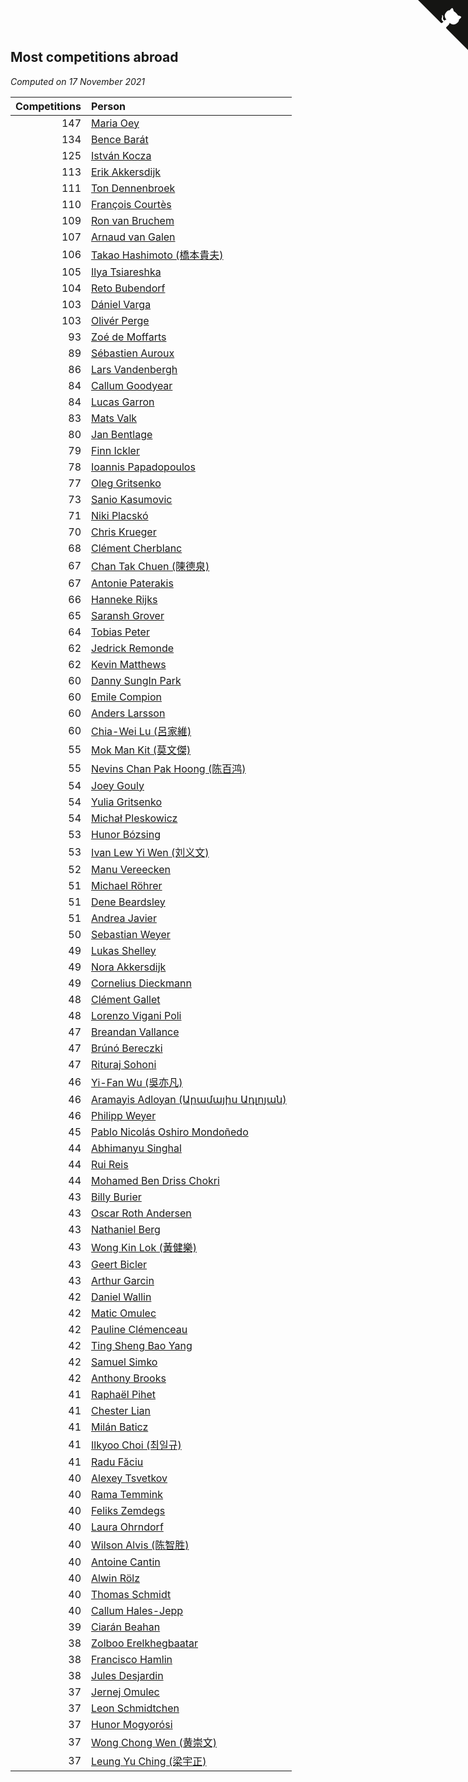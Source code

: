## Most competitions abroad

*Computed on 17 November 2021*

| Competitions | Person |
| ---: | :--- |
| 147 | [Maria Oey](https://www.worldcubeassociation.org/persons/2007OEYM01) |
| 134 | [Bence Barát](https://www.worldcubeassociation.org/persons/2008BARA01) |
| 125 | [István Kocza](https://www.worldcubeassociation.org/persons/2005KOCZ01) |
| 113 | [Erik Akkersdijk](https://www.worldcubeassociation.org/persons/2005AKKE01) |
| 111 | [Ton Dennenbroek](https://www.worldcubeassociation.org/persons/2003DENN01) |
| 110 | [François Courtès](https://www.worldcubeassociation.org/persons/2008COUR01) |
| 109 | [Ron van Bruchem](https://www.worldcubeassociation.org/persons/2003BRUC01) |
| 107 | [Arnaud van Galen](https://www.worldcubeassociation.org/persons/2006GALE01) |
| 106 | [Takao Hashimoto (橋本貴夫)](https://www.worldcubeassociation.org/persons/2007HASH01) |
| 105 | [Ilya Tsiareshka](https://www.worldcubeassociation.org/persons/2012TERE01) |
| 104 | [Reto Bubendorf](https://www.worldcubeassociation.org/persons/2012BUBE01) |
| 103 | [Dániel Varga](https://www.worldcubeassociation.org/persons/2008VARG01) |
| 103 | [Olivér Perge](https://www.worldcubeassociation.org/persons/2007PERG01) |
| 93 | [Zoé de Moffarts](https://www.worldcubeassociation.org/persons/2010MOFF02) |
| 89 | [Sébastien Auroux](https://www.worldcubeassociation.org/persons/2008AURO01) |
| 86 | [Lars Vandenbergh](https://www.worldcubeassociation.org/persons/2003VAND01) |
| 84 | [Callum Goodyear](https://www.worldcubeassociation.org/persons/2012GOOD02) |
| 84 | [Lucas Garron](https://www.worldcubeassociation.org/persons/2006GARR01) |
| 83 | [Mats Valk](https://www.worldcubeassociation.org/persons/2007VALK01) |
| 80 | [Jan Bentlage](https://www.worldcubeassociation.org/persons/2010BENT01) |
| 79 | [Finn Ickler](https://www.worldcubeassociation.org/persons/2012ICKL01) |
| 78 | [Ioannis Papadopoulos](https://www.worldcubeassociation.org/persons/2013PAPA01) |
| 77 | [Oleg Gritsenko](https://www.worldcubeassociation.org/persons/2011GRIT01) |
| 73 | [Sanio Kasumovic](https://www.worldcubeassociation.org/persons/2009KASU01) |
| 71 | [Niki Placskó](https://www.worldcubeassociation.org/persons/2008PLAC01) |
| 70 | [Chris Krueger](https://www.worldcubeassociation.org/persons/2006KRUE01) |
| 68 | [Clément Cherblanc](https://www.worldcubeassociation.org/persons/2014CHER05) |
| 67 | [Chan Tak Chuen (陳德泉)](https://www.worldcubeassociation.org/persons/2007CHUE01) |
| 67 | [Antonie Paterakis](https://www.worldcubeassociation.org/persons/2012PATE01) |
| 66 | [Hanneke Rijks](https://www.worldcubeassociation.org/persons/2008RIJK01) |
| 65 | [Saransh Grover](https://www.worldcubeassociation.org/persons/2014GROV01) |
| 64 | [Tobias Peter](https://www.worldcubeassociation.org/persons/2014PETE03) |
| 62 | [Jedrick Remonde](https://www.worldcubeassociation.org/persons/2008REMO01) |
| 62 | [Kevin Matthews](https://www.worldcubeassociation.org/persons/2010MATT02) |
| 60 | [Danny SungIn Park](https://www.worldcubeassociation.org/persons/2015PARK13) |
| 60 | [Emile Compion](https://www.worldcubeassociation.org/persons/2007COMP01) |
| 60 | [Anders Larsson](https://www.worldcubeassociation.org/persons/2003LARS01) |
| 60 | [Chia-Wei Lu (呂家維)](https://www.worldcubeassociation.org/persons/2007LUCH01) |
| 55 | [Mok Man Kit (莫文傑)](https://www.worldcubeassociation.org/persons/2009KITM01) |
| 55 | [Nevins Chan Pak Hoong (陈百鸿)](https://www.worldcubeassociation.org/persons/2010CHAN20) |
| 54 | [Joey Gouly](https://www.worldcubeassociation.org/persons/2007GOUL01) |
| 54 | [Yulia Gritsenko](https://www.worldcubeassociation.org/persons/2012SIDO01) |
| 54 | [Michał Pleskowicz](https://www.worldcubeassociation.org/persons/2009PLES01) |
| 53 | [Hunor Bózsing](https://www.worldcubeassociation.org/persons/2009BOZS01) |
| 53 | [Ivan Lew Yi Wen (刘义文)](https://www.worldcubeassociation.org/persons/2012WENI01) |
| 52 | [Manu Vereecken](https://www.worldcubeassociation.org/persons/2010VERE01) |
| 51 | [Michael Röhrer](https://www.worldcubeassociation.org/persons/2009ROHR01) |
| 51 | [Dene Beardsley](https://www.worldcubeassociation.org/persons/2009BEAR01) |
| 51 | [Andrea Javier](https://www.worldcubeassociation.org/persons/2010JAVI01) |
| 50 | [Sebastian Weyer](https://www.worldcubeassociation.org/persons/2010WEYE02) |
| 49 | [Lukas Shelley](https://www.worldcubeassociation.org/persons/2016SHEL03) |
| 49 | [Nora Akkersdijk](https://www.worldcubeassociation.org/persons/2009CHRI03) |
| 49 | [Cornelius Dieckmann](https://www.worldcubeassociation.org/persons/2009DIEC01) |
| 48 | [Clément Gallet](https://www.worldcubeassociation.org/persons/2004GALL02) |
| 48 | [Lorenzo Vigani Poli](https://www.worldcubeassociation.org/persons/2007POLI01) |
| 47 | [Breandan Vallance](https://www.worldcubeassociation.org/persons/2007VALL01) |
| 47 | [Brúnó Bereczki](https://www.worldcubeassociation.org/persons/2008BERE01) |
| 47 | [Rituraj Sohoni](https://www.worldcubeassociation.org/persons/2012SOHO01) |
| 46 | [Yi-Fan Wu (吳亦凡)](https://www.worldcubeassociation.org/persons/2010WUIF01) |
| 46 | [Aramayis Adloyan (Արամայիս Ադլոյան)](https://www.worldcubeassociation.org/persons/2012ADLO01) |
| 46 | [Philipp Weyer](https://www.worldcubeassociation.org/persons/2010WEYE01) |
| 45 | [Pablo Nicolás Oshiro Mondoñedo](https://www.worldcubeassociation.org/persons/2010MOND01) |
| 44 | [Abhimanyu Singhal](https://www.worldcubeassociation.org/persons/2013SING12) |
| 44 | [Rui Reis](https://www.worldcubeassociation.org/persons/2015REIS02) |
| 44 | [Mohamed Ben Driss Chokri](https://www.worldcubeassociation.org/persons/2015CHOK01) |
| 43 | [Billy Burier](https://www.worldcubeassociation.org/persons/2014BURI01) |
| 43 | [Oscar Roth Andersen](https://www.worldcubeassociation.org/persons/2008ANDE02) |
| 43 | [Nathaniel Berg](https://www.worldcubeassociation.org/persons/2012BERG04) |
| 43 | [Wong Kin Lok (黃健樂)](https://www.worldcubeassociation.org/persons/2014LOKW01) |
| 43 | [Geert Bicler](https://www.worldcubeassociation.org/persons/2010BICL01) |
| 43 | [Arthur Garcin](https://www.worldcubeassociation.org/persons/2014GARC27) |
| 42 | [Daniel Wallin](https://www.worldcubeassociation.org/persons/2013WALL03) |
| 42 | [Matic Omulec](https://www.worldcubeassociation.org/persons/2010OMUL02) |
| 42 | [Pauline Clémenceau](https://www.worldcubeassociation.org/persons/2015CLEM03) |
| 42 | [Ting Sheng Bao Yang](https://www.worldcubeassociation.org/persons/2008BAOY01) |
| 42 | [Samuel Simko](https://www.worldcubeassociation.org/persons/2016SIMK01) |
| 42 | [Anthony Brooks](https://www.worldcubeassociation.org/persons/2008SEAR01) |
| 41 | [Raphaël Pihet](https://www.worldcubeassociation.org/persons/2011PIHE01) |
| 41 | [Chester Lian](https://www.worldcubeassociation.org/persons/2009LIAN03) |
| 41 | [Milán Baticz](https://www.worldcubeassociation.org/persons/2005BATI01) |
| 41 | [Ilkyoo Choi (최일규)](https://www.worldcubeassociation.org/persons/2008CHOI04) |
| 41 | [Radu Făciu](https://www.worldcubeassociation.org/persons/2009FACI01) |
| 40 | [Alexey Tsvetkov](https://www.worldcubeassociation.org/persons/2017TSVE02) |
| 40 | [Rama Temmink](https://www.worldcubeassociation.org/persons/2006TEMM01) |
| 40 | [Feliks Zemdegs](https://www.worldcubeassociation.org/persons/2009ZEMD01) |
| 40 | [Laura Ohrndorf](https://www.worldcubeassociation.org/persons/2009OHRN01) |
| 40 | [Wilson Alvis (陈智胜)](https://www.worldcubeassociation.org/persons/2011ALVI01) |
| 40 | [Antoine Cantin](https://www.worldcubeassociation.org/persons/2010CANT02) |
| 40 | [Alwin Rölz](https://www.worldcubeassociation.org/persons/2016ROLZ01) |
| 40 | [Thomas Schmidt](https://www.worldcubeassociation.org/persons/2013SCHM02) |
| 40 | [Callum Hales-Jepp](https://www.worldcubeassociation.org/persons/2012HALE01) |
| 39 | [Ciarán Beahan](https://www.worldcubeassociation.org/persons/2012BEAH01) |
| 38 | [Zolboo Erelkhegbaatar](https://www.worldcubeassociation.org/persons/2013EREL01) |
| 38 | [Francisco Hamlin](https://www.worldcubeassociation.org/persons/2012HAML01) |
| 38 | [Jules Desjardin](https://www.worldcubeassociation.org/persons/2010DESJ01) |
| 37 | [Jernej Omulec](https://www.worldcubeassociation.org/persons/2010OMUL01) |
| 37 | [Leon Schmidtchen](https://www.worldcubeassociation.org/persons/2010SCHM01) |
| 37 | [Hunor Mogyorósi](https://www.worldcubeassociation.org/persons/2015MOGY01) |
| 37 | [Wong Chong Wen (黄崇文)](https://www.worldcubeassociation.org/persons/2014WENW01) |
| 37 | [Leung Yu Ching (梁宇正)](https://www.worldcubeassociation.org/persons/2008CHIN01) |


<a href="https://github.com/jonatanklosko/wca_statistics" class="github-corner" aria-label="View source on Github"><svg width="80" height="80" viewBox="0 0 250 250" style="fill:#151513; color:#fff; position: absolute; top: 0; border: 0; right: 0;" aria-hidden="true"><path d="M0,0 L115,115 L130,115 L142,142 L250,250 L250,0 Z"></path><path d="M128.3,109.0 C113.8,99.7 119.0,89.6 119.0,89.6 C122.0,82.7 120.5,78.6 120.5,78.6 C119.2,72.0 123.4,76.3 123.4,76.3 C127.3,80.9 125.5,87.3 125.5,87.3 C122.9,97.6 130.6,101.9 134.4,103.2" fill="currentColor" style="transform-origin: 130px 106px;" class="octo-arm"></path><path d="M115.0,115.0 C114.9,115.1 118.7,116.5 119.8,115.4 L133.7,101.6 C136.9,99.2 139.9,98.4 142.2,98.6 C133.8,88.0 127.5,74.4 143.8,58.0 C148.5,53.4 154.0,51.2 159.7,51.0 C160.3,49.4 163.2,43.6 171.4,40.1 C171.4,40.1 176.1,42.5 178.8,56.2 C183.1,58.6 187.2,61.8 190.9,65.4 C194.5,69.0 197.7,73.2 200.1,77.6 C213.8,80.2 216.3,84.9 216.3,84.9 C212.7,93.1 206.9,96.0 205.4,96.6 C205.1,102.4 203.0,107.8 198.3,112.5 C181.9,128.9 168.3,122.5 157.7,114.1 C157.9,116.9 156.7,120.9 152.7,124.9 L141.0,136.5 C139.8,137.7 141.6,141.9 141.8,141.8 Z" fill="currentColor" class="octo-body"></path></svg></a><style>.github-corner:hover .octo-arm{animation:octocat-wave 560ms ease-in-out}@keyframes octocat-wave{0%,100%{transform:rotate(0)}20%,60%{transform:rotate(-25deg)}40%,80%{transform:rotate(10deg)}}@media (max-width:500px){.github-corner:hover .octo-arm{animation:none}.github-corner .octo-arm{animation:octocat-wave 560ms ease-in-out}}</style>
